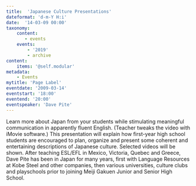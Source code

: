 ```yaml
---
title:  'Japanese Culture Presentations'
dateformat: 'd-m-Y H:i'
date:  '14-03-09 00:00'
taxonomy:
    content:
       - events
    events:
        - '2019' 
        - archive
content:
    items: '@self.modular'
metadata:
    - Events
mytitle: 'Page Label'
eventdate: '2009-03-14'
eventstart: '18:00'
eventend: '20:00'
eventspeaker: 'Dave Pite'
---
```



Learn more about Japan from your students while stimulating meaningful communication in apparently fluent English.  (Teacher tweaks the video with iMovie software.)  This presentation will explain how first-year high school students are encouraged to plan, organize and present some coherent and entertaining descriptions of Japanese culture.  Selected videos will be shown.
After teaching ESL/EFL in Mexico, Victoria, Quebec and Greece, Dave Pite has been in Japan for many years, first with Language Resources at Kobe Steel and other companies, then various universities, culture clubs and playschools prior to joining Meiji Gakuen Junior and Senior High School.

